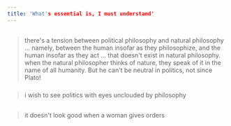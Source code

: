 ```yaml
---
title: 'What's essential is, I must understand'
---
```


##
> there's a tension between political philosophy and natural philosophy ... namely, between the human insofar as they philosophize, and the human insofar as they act ... that doesn't exist in natural philosophy. when the natural philosopher thinks of nature, they speak of it in the name of all humanity. But he can't be neutral in politics, not since Plato!
###
> i wish to see politics with eyes unclouded by philosophy
## 
> it doesn't look good when a woman gives orders
